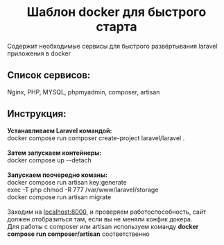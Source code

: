<h1><center>Шаблон docker для быстрого старта</center></h1>
<p>Содержит необходимые сервисы для быстрого развёртывания laravel приложения в docker</p>
<h2>Список сервисов:</h2>
<p>Nginx, PHP, MYSQL, phpmyadmin, composer, artisan</p>
<h2>Инструкция:</h2>
<b>Устанавливаем Laravel командой:</b><br>
docker compose run composer create-project laravel/laravel .<br>
<br>
<b>Затем запускаем контейнеры:</b><br>
docker compose up --detach<br>
<br>
<b>Запускаем поочередно команы:</b><br>
docker compose run artisan key:generate <br>
exec -T php chmod -R 777 /var/www/laravel/storage<br>
docker compose run artisan migrate<br>
<br>
Заходим на <a href="http://localhost:8000/" target="_blank">localhost:8000</a>, и проверяем работоспособность, сайт должен отобразиться там, если вы не меняли конфик докера.<br>
Для работы с composer или artisan используем команду <b>docker compose run composer/artisan</b> соответственно
